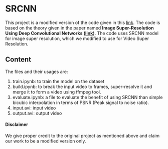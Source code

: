 # SRCNN

This project is a modified version of the code given in this [link](https://github.com/sdv4/SRCNN). The code is based on the theory given in the paper named
**Image Super-Resolution Using Deep Convolutional Networks ([link](https://ieeexplore.ieee.org/abstract/document/7115171))**. The code uses SRCNN model for image super resolution, which we modified
to use for Video Super Resolution.

## Content

The files and their usages are:
1. train.ipynb: to train the model on the dataset
2. build.ipynb: to break the input video to frames, super-resolve it and merge it to form a video using ffmpeg tool.
3. evaluate.ipynb: a file to evaluate the benefit of using SRCNN than simple bicubic interpolation in terms of PSNR (Peak signal to noise ratio).
4. input.avi: input video
5. output.avi: output video

#### Disclaimer
We give proper credit to the original project as mentioned above and claim our work to be a modified version only.
